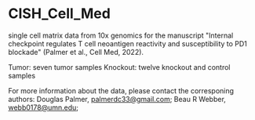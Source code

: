 # CISH_Cell_Med
single cell matrix data from 10x genomics for the manuscript "Internal checkpoint regulates T cell neoantigen reactivity and susceptibility to PD1 blockade" (Palmer et al., Cell Med, 2022).

Tumor: seven tumor samples
Knockout: twelve knockout and control samples

For more information about the data, please contact the corresponing authors: 
Douglas Palmer, palmerdc33@gmail.com; 
Beau R Webber, webb0178@umn.edu; 

